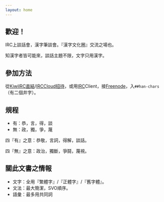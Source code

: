 ```yaml
---
layout: home
---
```


## 歡迎！

IRC上談話會，漢字筆談會。『漢字文化圈』交流之場也。

知漢字者皆可能來，談話主題不限，文字只用漢字。


## 參加方法

從[KiwiIRC直結](https://kiwiirc.com/nextclient/#irc://irc.freenode.net/##han-chars)/[IRCCloud招待](https://www.irccloud.com/invite?channel=%23%23han-chars&hostname=irc.freenode.net&port=6697&ssl=1)，或用[IRC](https://en.wikipedia.org/wiki/Internet_Relay_Chat)Client，接[Freenode](http://freenode.net/)，入`##han-chars`（有二個井字）。

## 規程

- 有：恭，言，得，談
- 無：政，獨，爭，蔑

四『有』之意：恭敬，言詞，得解，談話。

四『無』之意：政治，獨斷，爭鬪，蔑視。


## 關此文書之情報

- 文字：全用『繁體字』/『正體字』/『舊字體』。
- 文法：最大簡潔，SVO順序。
- 語彙：最多用共同詞
